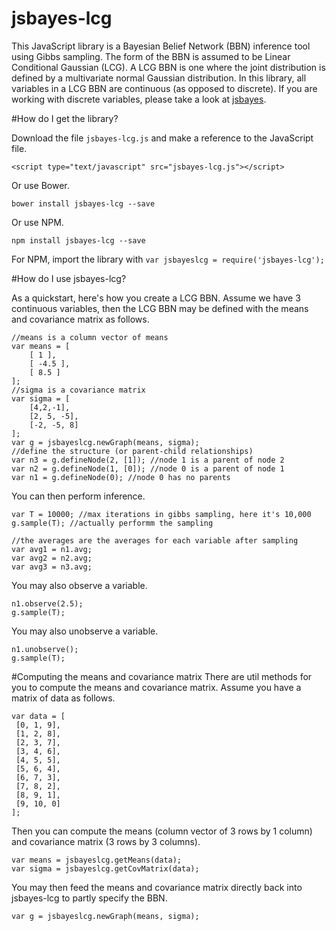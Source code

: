 jsbayes-lcg
===========

This JavaScript library is a Bayesian Belief Network (BBN) inference tool using Gibbs sampling. The form of the BBN is assumed to be Linear Conditional Gaussian (LCG). A LCG BBN is one where the joint distribution is defined by a multivariate normal Gaussian distribution. In this library, all variables in a LCG BBN are continuous (as opposed to discrete). If you are working with discrete variables, please take a look at [jsbayes](https://github.com/vangj/jsbayes).

#How do I get the library?

Download the file `jsbayes-lcg.js` and make a reference to the JavaScript file.

`<script type="text/javascript" src="jsbayes-lcg.js"></script>`

Or use Bower.

`bower install jsbayes-lcg --save`

Or use NPM.

`npm install jsbayes-lcg --save`

For NPM, import the library with `var jsbayeslcg = require('jsbayes-lcg');`

#How do I use jsbayes-lcg?

As a quickstart, here's how you create a LCG BBN. Assume we have 3 continuous variables, then the LCG BBN may be defined with the means and covariance matrix as follows.

```
//means is a column vector of means
var means = [
    [ 1 ],
    [ -4.5 ],
    [ 8.5 ]
];
//sigma is a covariance matrix
var sigma = [
    [4,2,-1], 
    [2, 5, -5], 
    [-2, -5, 8]
];
var g = jsbayeslcg.newGraph(means, sigma);
//define the structure (or parent-child relationships)
var n3 = g.defineNode(2, [1]); //node 1 is a parent of node 2
var n2 = g.defineNode(1, [0]); //node 0 is a parent of node 1
var n1 = g.defineNode(0); //node 0 has no parents
```

You can then perform inference.

```
var T = 10000; //max iterations in gibbs sampling, here it's 10,000
g.sample(T); //actually performm the sampling

//the averages are the averages for each variable after sampling
var avg1 = n1.avg;
var avg2 = n2.avg;
var avg3 = n3.avg;
```

You may also observe a variable.

```
n1.observe(2.5);
g.sample(T);
```

You may also unobserve a variable.

```
n1.unobserve();
g.sample(T);
```

#Computing the means and covariance matrix
There are util methods for you to compute the means and covariance matrix. Assume you have a matrix of data as follows.

```
var data = [
 [0, 1, 9],
 [1, 2, 8],
 [2, 3, 7],
 [3, 4, 6],
 [4, 5, 5],
 [5, 6, 4],
 [6, 7, 3],
 [7, 8, 2],
 [8, 9, 1],
 [9, 10, 0]
];
```

Then you can compute the means (column vector of 3 rows by 1 column) and covariance matrix (3 rows by 3 columns).

```
var means = jsbayeslcg.getMeans(data);
var sigma = jsbayeslcg.getCovMatrix(data);
```

You may then feed the means and covariance matrix directly back into jsbayes-lcg to partly specify the BBN.

```
var g = jsbayeslcg.newGraph(means, sigma);
```